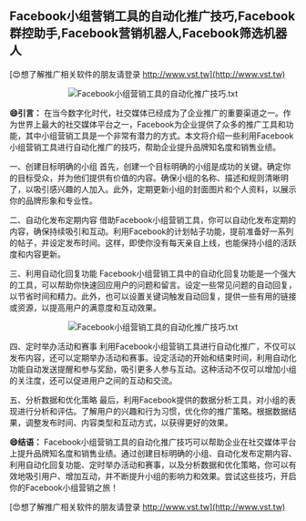 ## **Facebook小组营销工具的自动化推广技巧,Facebook群控助手,Facebook营销机器人,Facebook筛选机器人**

[😍想了解推广相关软件的朋友请登录 http://www.vst.tw](http://www.vst.tw)

 <center><img src="https://vst.tw/MP4/tuiguang/png/6.png" alt="Facebook小组营销工具的自动化推广技巧.txt"></center>

**😄引言：**
在当今数字化时代，社交媒体已经成为了企业推广的重要渠道之一。作为世界上最大的社交媒体平台之一，Facebook为企业提供了众多的推广工具和功能，其中小组营销工具是一个非常有潜力的方式。本文将介绍一些利用Facebook小组营销工具进行自动化推广的技巧，帮助企业提升品牌知名度和销售业绩。

一、创建目标明确的小组
首先，创建一个目标明确的小组是成功的关键。确定你的目标受众，并为他们提供有价值的内容。确保小组的名称、描述和规则清晰明了，以吸引感兴趣的人加入。此外，定期更新小组的封面图片和个人资料，以展示你的品牌形象和专业性。

二、自动化发布定期内容
借助Facebook小组营销工具，你可以自动化发布定期的内容，确保持续吸引和互动。利用Facebook的计划帖子功能，提前准备好一系列的帖子，并设定发布时间。这样，即使你没有每天亲自上线，也能保持小组的活跃度和内容更新。

三、利用自动化回复功能
Facebook小组营销工具中的自动化回复功能是一个强大的工具，可以帮助你快速回应用户的问题和留言。设定一些常见问题的自动回复，以节省时间和精力。此外，也可以设置关键词触发自动回复，提供一些有用的链接或资源，以提高用户的满意度和互动效果。

 <center><img src="https://vst.tw/MP4/tuiguang/png/3.png" alt="Facebook小组营销工具的自动化推广技巧.txt"></center>

四、定时举办活动和赛事
利用Facebook小组营销工具进行自动化推广，不仅可以发布内容，还可以定期举办活动和赛事。设定活动的开始和结束时间，利用自动化功能自动发送提醒和参与奖励，吸引更多人参与互动。这种活动不仅可以增加小组的关注度，还可以促进用户之间的互动和交流。

五、分析数据和优化策略
最后，利用Facebook提供的数据分析工具，对小组的表现进行分析和评估。了解用户的兴趣和行为习惯，优化你的推广策略。根据数据结果，调整发布时间、内容类型和互动方式，以获得更好的效果。

**😄结语：**
Facebook小组营销工具的自动化推广技巧可以帮助企业在社交媒体平台上提升品牌知名度和销售业绩。通过创建目标明确的小组、自动化发布定期内容、利用自动化回复功能、定时举办活动和赛事，以及分析数据和优化策略，你可以有效地吸引用户、增加互动，并不断提升小组的影响力和效果。尝试这些技巧，开启你的Facebook小组营销之旅！

[😍想了解推广相关软件的朋友请登录 http://www.vst.tw](http://www.vst.tw)



